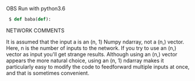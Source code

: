 OBS Run with python3.6 

```python
 $ def baba(def):
```

NETWORK COMMENTS

It is assumed that the input a is an (n, 1) Numpy ndarray, not a (n,) vector. Here, n is the number of inputs to the network. If you try to use an (n,) vector as input you'll get strange results. Although using an (n,) vector appears the more natural choice, using an (n, 1) ndarray makes it particularly easy to modify the code to feedforward multiple inputs at once, and that is sometimes convenient.



